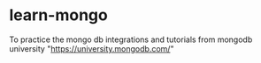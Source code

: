 # learn-mongo
To practice the mongo db integrations and tutorials from mongodb university "https://university.mongodb.com/"
